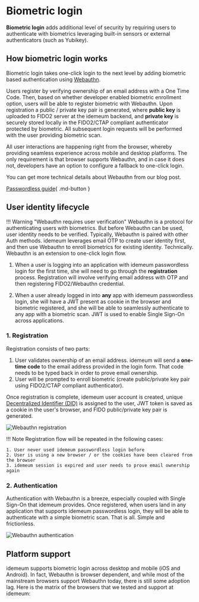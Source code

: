 # Biometric login

**Biometric login** adds additional level of security by requiring users to authenticate with biometrics leveraging built-in sensors or external authenticators (such as Yubikey). 

## How biometric login works

Biometric login takes one-click login to the next level by adding biometric based authentication using [Webauthn](https://en.wikipedia.org/wiki/WebAuthn).

Users register by verifying ownership of an email address with a One Time Code. Then, based on whether developer enabled biometric enrollment option, users will be able to register biometric with Webauthn. Upon registration a public / private key pair is generated, where **public key** is uploaded to FIDO2 server at the idemeum backend, and **private key** is securely stored locally in the FIDO2/CTAP compliant authenticator protected by biometric. All subsequent login requests will be performed with the user providing biometric scan. 

All user interactions are happening right from the browser, whereby providing seamless experience across mobile and desktop platforms. The only requirement is that browser supports Webauthn, and in case it does not, developers have an option to configure a fallback to one-click login. 

You can get more technical details about Webauthn from our blog post.

[Passwordless guide](https://blog.idemeum.com/noob-guide-to-passwordless-authentication/){ .md-button }

## User identity lifecycle

!!! Warning "Webauthn requires user verification"
	Webauthn is a protocol for authenticating users with biometrics. But before Webauthn can be used, user identity needs to be verified. Typically, Webauthn is paired with other Auth methods. idemeum leverages email OTP to create user identity first, and then use Webauthn to enroll biometrics for existing identity. Technically. Webauthn is an extension to one-click login flow.
	

1. When a user is logging into an application with idemeum passwordless login for the first time, she will need to go through the **registration** process. Registration will involve verifying email address with OTP and then registering FIDO2/Webauthn credential. 

2. When a user already logged in into **any** app with idemeum passwordless login, she will have a JWT present as cookie in the browser and biometric registered, and she will be able to seamlessly authenticate to any app with a biometric scan. JWT is used to enable Single Sign-On across applications. 

### 1. Registration

Registration consists of two parts:

1. User validates ownership of an email address. idemeum will send a **one-time code** to the email address provided in the login form. That code needs to be typed back in order to prove email ownership.
2. User will be prompted to enroll biometric (create public/private key pair using FIDO2/CTAP compliant authenticator).

Once registration is complete, idemeum user account is created, unique [Decentralized Identifier (DID)](https://www.w3.org/TR/did-core/) is assigned to the user, JWT token is saved as a cookie in the user's browser, and FIDO public/private key pair is generated.  

![Webauthn registration](/assets/biometric/registration-flow.png)

!!! Note
    Registration flow will be repeated in the following cases:

   	1. User never used idemeum passwordless login before
   	2. User is using a new browser / or the cookies have been cleared from the browser
   	3. idemeum session is expired and user needs to prove email ownership again

### 2. Authentication

Authentication with Webauthn is a breeze, especially coupled with Single Sign-On that idemeum provides. Once registered, when users land in any application that supports idemeum passwordless login, they will be able to authenticate with a simple biometric scan. That is all. Simple and frictionless. 

![Webauthn authentication](/assets/biometric/authentication-flow.png)

## Platform support

idemeum supports biometric login across desktop and mobile (iOS and Android). In fact, Webauthn is browser dependent, and while most of the mainstream browsers support Webauthn today, there is still some adoption lag. Here is the matrix of the browsers that we tested and support at idemeum: 
